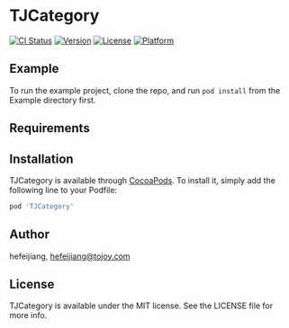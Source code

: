 # TJCategory

[![CI Status](https://img.shields.io/travis/hefeijiang/TJCategory.svg?style=flat)](https://travis-ci.org/hefeijiang/TJCategory)
[![Version](https://img.shields.io/cocoapods/v/TJCategory.svg?style=flat)](https://cocoapods.org/pods/TJCategory)
[![License](https://img.shields.io/cocoapods/l/TJCategory.svg?style=flat)](https://cocoapods.org/pods/TJCategory)
[![Platform](https://img.shields.io/cocoapods/p/TJCategory.svg?style=flat)](https://cocoapods.org/pods/TJCategory)

## Example

To run the example project, clone the repo, and run `pod install` from the Example directory first.

## Requirements

## Installation

TJCategory is available through [CocoaPods](https://cocoapods.org). To install
it, simply add the following line to your Podfile:

```ruby
pod 'TJCategory'
```

## Author

hefeijiang, hefeijiang@tojoy.com

## License

TJCategory is available under the MIT license. See the LICENSE file for more info.
